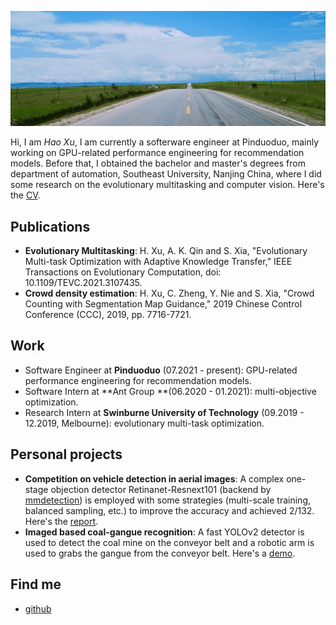 

![](images/bkgs/bkg-grass.jpeg)



Hi, I am *Hao Xu*,  I am currently a softerware engineer at Pinduoduo, mainly working on GPU-related performance engineering for recommendation models. Before that, I obtained the bachelor and master's degrees from department of automation, Southeast University, Nanjing China, where I did some research on the evolutionary multitasking and computer vision. Here's the [CV](other/files/cv.pdf).

## Publications

- **Evolutionary Multitasking**: H. Xu, A. K. Qin and S. Xia, "Evolutionary Multi-task Optimization with Adaptive Knowledge Transfer," IEEE Transactions on Evolutionary Computation, doi: 10.1109/TEVC.2021.3107435.
- **Crowd density estimation**: H. Xu, C. Zheng, Y. Nie and S. Xia, "Crowd Counting with Segmentation Map Guidance," 2019 Chinese Control Conference (CCC), 2019, pp. 7716-7721.

## Work

- Software Engineer at **Pinduoduo** (07.2021 - present):  GPU-related performance engineering for recommendation models.
- Software Intern at **Ant Group **(06.2020 - 01.2021): multi-objective optimization. 
- Research Intern at **Swinburne University of Technology** (09.2019 - 12.2019, Melbourne): evolutionary multi-task optimization.

## Personal projects

- **Competition on vehicle detection in aerial  images**:  A complex one-stage objection detector Retinanet-Resnext101 (backend by [mmdetection](https://github.com/open-mmlab/mmdetection)) is employed with some strategies (multi-scale training, balanced sampling, etc.) to improve the accuracy and achieved 2/132. Here's the [report](other/files/aerial-vehicle-detection.pdf).
- **Imaged based coal-gangue recognition**: A fast YOLOv2 detector is used to detect the coal mine on the conveyor belt and a robotic arm is used to grabs the gangue from the conveyor belt. Here's a [demo](images/portfolio/coal-gan/demo.gif).

## Find me
- [github](https://github.com/haoxuhao)
